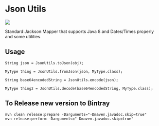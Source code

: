 Json Utils
==========
<a href="https://travis-ci.org/paxport/json-utils"><img src="https://api.travis-ci.org/paxport/json-utils.svg?branch=master"/></a>

Standard Jackson Mapper that supports Java 8 and Dates/Times properly and some utilities

## Usage

    String json = JsonUtils.toJson(obj);
    
    MyType thing = JsonUtils.fromJson(json, MyType.class);
    
    String base64encodedString = JsonUtils.encode(json);
    
    MyType thing2 = JsonUtils.decode(base64encodedString, MyType.class);


## To Release new version to Bintray

    mvn clean release:prepare -Darguments="-Dmaven.javadoc.skip=true"
    mvn release:perform -Darguments="-Dmaven.javadoc.skip=true"